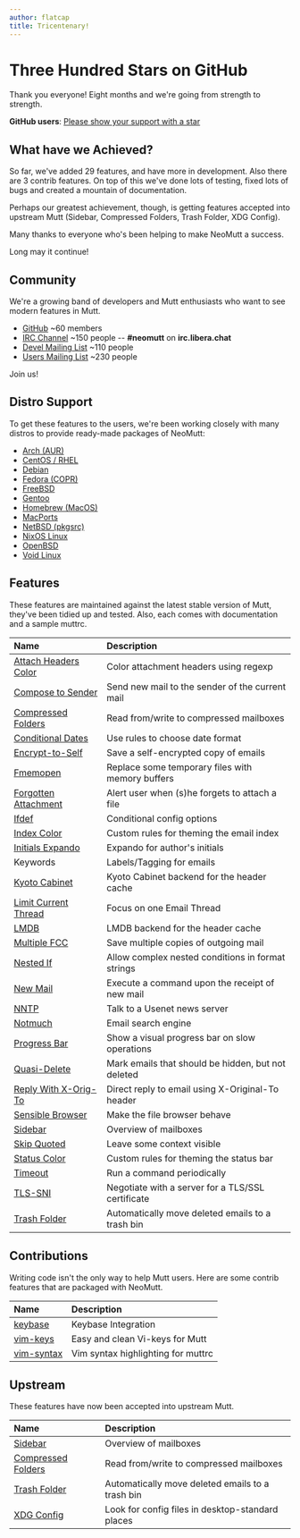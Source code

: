 ```yaml
---
author: flatcap
title: Tricentenary!
---
```


# Three Hundred Stars on GitHub

Thank you everyone! Eight months and we're going from strength to strength.

**GitHub users**:
[Please show your support with a star](https://github.com/neomutt/neomutt)

## What have we Achieved?

So far, we've added 29 features, and have more in development. Also there are
3 contrib features. On top of this we've done lots of testing, fixed lots of
bugs and created a mountain of documentation.

Perhaps our greatest achievement, though, is getting features accepted into
upstream Mutt (Sidebar, Compressed Folders, Trash Folder, XDG Config).

Many thanks to everyone who's been helping to make NeoMutt a success.

Long may it continue!

## Community

We're a growing band of developers and Mutt enthusiasts who want to see modern
features in Mutt.

- [GitHub](https://github.com/neomutt) ~60 members
- [IRC Channel](https://web.libera.chat/#neomutt) ~150 people -- **#neomutt** on
  **irc.libera.chat**
- [Devel Mailing
  List](http://mailman.neomutt.org/mailman/listinfo/neomutt-devel-neomutt.org)
  ~110 people
- [Users Mailing
  List](http://mailman.neomutt.org/mailman/listinfo/neomutt-users-neomutt.org)
  ~230 people

Join us!

## Distro Support

To get these features to the users, we're been working closely with many
distros to provide ready-made packages of NeoMutt:

- [Arch (AUR)](https://neomutt.org/distro/arch)
- [CentOS / RHEL](https://neomutt.org/distro/centos)
- [Debian](https://neomutt.org/distro/debian)
- [Fedora (COPR)](https://neomutt.org/distro/fedora)
- [FreeBSD](https://neomutt.org/distro/freebsd)
- [Gentoo](https://neomutt.org/distro/gentoo)
- [Homebrew (MacOS)](https://neomutt.org/distro/homebrew)
- [MacPorts](https://neomutt.org/distro/macports)
- [NetBSD (pkgsrc)](https://neomutt.org/distro/netbsd)
- [NixOS Linux](https://neomutt.org/distro/nixos)
- [OpenBSD](https://neomutt.org/distro/openbsd)
- [Void Linux](https://neomutt.org/distro/void)

## Features

These features are maintained against the latest stable version of Mutt,
they've been tidied up and tested. Also, each comes with documentation and
a sample muttrc.

| Name                                                                     | Description                                        |
| :----------------------------------------------------------------------- | :------------------------------------------------- |
| [Attach Headers Color](https://neomutt.org/feature/attach-headers-color) | Color attachment headers using regexp              |
| [Compose to Sender](https://neomutt.org/feature/compose-to-sender)       | Send new mail to the sender of the current mail    |
| [Compressed Folders](https://neomutt.org/feature/compress)               | Read from/write to compressed mailboxes            |
| [Conditional Dates](https://neomutt.org/feature/cond-date)               | Use rules to choose date format                    |
| [Encrypt-to-Self](https://neomutt.org/feature/encrypt-to-self)           | Save a self-encrypted copy of emails               |
| [Fmemopen](https://neomutt.org/feature/fmemopen)                         | Replace some temporary files with memory buffers   |
| [Forgotten Attachment](https://neomutt.org/feature/forgotten-attachment) | Alert user when (s)he forgets to attach a file     |
| [Ifdef](https://neomutt.org/feature/ifdef)                               | Conditional config options                         |
| [Index Color](https://neomutt.org/feature/index-color)                   | Custom rules for theming the email index           |
| [Initials Expando](https://neomutt.org/feature/initials)                 | Expando for author's initials                      |
| Keywords                                                                 | Labels/Tagging for emails                          |
| [Kyoto Cabinet](https://neomutt.org/feature/kyoto-cabinet)               | Kyoto Cabinet backend for the header cache         |
| [Limit Current Thread](https://neomutt.org/feature/limit-current-thread) | Focus on one Email Thread                          |
| [LMDB](https://neomutt.org/feature/lmdb)                                 | LMDB backend for the header cache                  |
| [Multiple FCC](https://neomutt.org/feature/multiple-fcc)                 | Save multiple copies of outgoing mail              |
| [Nested If](https://neomutt.org/feature/nested-if)                       | Allow complex nested conditions in format strings  |
| [New Mail](https://neomutt.org/feature/new-mail)                         | Execute a command upon the receipt of new mail     |
| [NNTP](https://neomutt.org/feature/nntp)                                 | Talk to a Usenet news server                       |
| [Notmuch](https://neomutt.org/feature/notmuch)                           | Email search engine                                |
| [Progress Bar](https://neomutt.org/feature/progress)                     | Show a visual progress bar on slow operations      |
| [Quasi-Delete](https://neomutt.org/feature/quasi-delete)                 | Mark emails that should be hidden, but not deleted |
| [Reply With X-Orig-To](https://neomutt.org/feature/reply-with-xorig)     | Direct reply to email using X-Original-To header   |
| [Sensible Browser](https://neomutt.org/feature/sensible-browser)         | Make the file browser behave                       |
| [Sidebar](https://neomutt.org/feature/sidebar)                           | Overview of mailboxes                              |
| [Skip Quoted](https://neomutt.org/feature/skip-quoted)                   | Leave some context visible                         |
| [Status Color](https://neomutt.org/feature/status-color)                 | Custom rules for theming the status bar            |
| [Timeout](https://neomutt.org/feature/global-hooks)                      | Run a command periodically                         |
| [TLS-SNI](https://neomutt.org/feature/tls-sni)                           | Negotiate with a server for a TLS/SSL certificate  |
| [Trash Folder](https://neomutt.org/feature/trash)                        | Automatically move deleted emails to a trash bin   |

## Contributions

Writing code isn't the only way to help Mutt users. Here are some contrib
features that are packaged with NeoMutt.

| Name                                                             | Description                        |
| :--------------------------------------------------------------- | :--------------------------------- |
| [keybase](https://neomutt.org/contrib/keybase)                   | Keybase Integration                |
| [vim-keys](https://neomutt.org/contrib/vim-keys)                 | Easy and clean Vi-keys for Mutt    |
| [vim-syntax](https://github.com/neomutt/neomutt.vim/blob/main/syntax/neomuttrc.vim) | Vim syntax highlighting for muttrc |

## Upstream

These features have now been accepted into upstream Mutt.

| Name                                                       | Description                                      |
| :--------------------------------------------------------- | :----------------------------------------------- |
| [Sidebar](https://neomutt.org/feature/sidebar)             | Overview of mailboxes                            |
| [Compressed Folders](https://neomutt.org/feature/compress) | Read from/write to compressed mailboxes          |
| [Trash Folder](https://neomutt.org/feature/trash)          | Automatically move deleted emails to a trash bin |
| [XDG Config](https://neomutt.org/guide/configuration)      | Look for config files in desktop-standard places |

